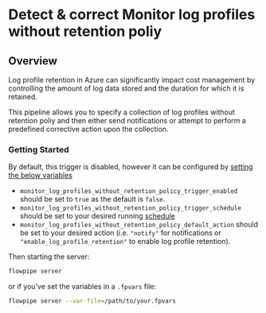 # Detect & correct Monitor log profiles without retention poliy

## Overview

Log profile retention in Azure can significantly impact cost management by controlling the amount of log data stored and the duration for which it is retained.

This pipeline allows you to specify a collection of log profiles without retention poliy and then either send notifications or attempt to perform a predefined corrective action upon the collection.

### Getting Started

By default, this trigger is disabled, however it can be configured by [setting the below variables](https://flowpipe.io/docs/build/mod-variables#passing-input-variables)
- `monitor_log_profiles_without_retention_policy_trigger_enabled` should be set to `true` as the default is `false`.
- `monitor_log_profiles_without_retention_policy_trigger_schedule` should be set to your desired running [schedule](https://flowpipe.io/docs/flowpipe-hcl/trigger/schedule#more-examples)
- `monitor_log_profiles_without_retention_policy_default_action` should be set to your desired action (i.e. `"notify"` for notifications or `"enable_log_profile_retention"` to enable log profile retention).

Then starting the server:
```sh
flowpipe server
```

or if you've set the variables in a `.fpvars` file:
```sh
flowpipe server --var-file=/path/to/your.fpvars
```